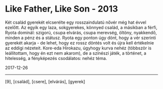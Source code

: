 # Like Father, Like Son - 2013

Két család gyerekét elcserélte egy rosszaindulatú nővér még hat évvel ezelőtt. Az egyik egy laza, sokgyerekes, könnyed család, a másikban a férfi, Ryota dominál: szigorú, csupa elvárás, csupa merevség, öltöny, nyakkendő, minden a pénz és a státusz. Ryota egy ponton úgy dönt, hogy a vér szerinti gyerekét akarja - de lehet, hogy ez rossz döntés volt és újra kell értékelnie az eddigi nézeteit. Kore-eda Hirokazu, úgyhogy kurva nehéz (többször is leállítottam, hogy én ezt nem akarom), de a színészi játék, a történet, a hitelesség, a fényképezés csodálatos: nehéz téma.

2017-12-26

----

[9], [család], [csere], [elvárás], [gyerek]
